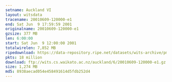 ```yaml
---
setname: Auckland VI
layout: witsdata
tracename: 20010609-120000-e1
end: Sat Jun  9 17:59:59 2001
originalname: 20010609-120000-e1
gzsize: 377 MB
len: 6:00:00
start: Sat Jun  9 12:00:00 2001
totalwirelen: 7,852 MB
ripedownload: https://data-repository.ripe.net/datasets/wits-archive/pma/long/auck/6//20010609-120000-e1.gz
pkts: 18 million
download: ftp://wits.cs.waikato.ac.nz/auckland/6/20010609-120000-e1.gz
size: 1,274 MB
md5: 8938aecad054e458491614d5fdb252d4
---
```

